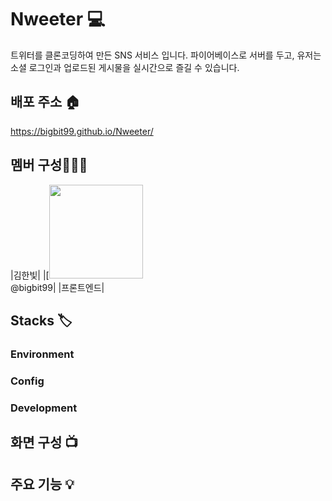 # Nweeter 💻
트위터를 클론코딩하여 만든 SNS 서비스 입니다.
파이어베이스로 서버를 두고, 유저는 소셜 로그인과 업로드된 게시물을 실시간으로 즐길 수 있습니다.


## 배포 주소 🏠
https://bigbit99.github.io/Nweeter/


## 멤버 구성👩🏻‍💻
|김한빛|
|[<img src="https://user-images.githubusercontent.com/108947985/235067739-299417f3-d4fb-4c91-a9c4-c1c2e6405edf.png" width=150> <br /> @bigbit99|
|프론트엔드|


## Stacks 🏷
### Environment 
### Config 
### Development 


## 화면 구성 📺

## 주요 기능 💡
